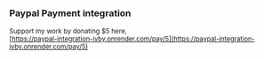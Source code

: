### Paypal Payment integration
<sub>Support my work by donating $5 here,<br/>[https://paypal-integration-ivby.onrender.com/pay/5](https://paypal-integration-ivby.onrender.com/pay/5)</sub>
